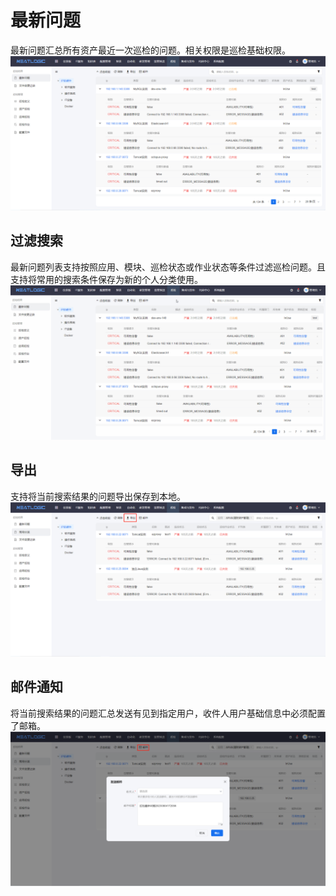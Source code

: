# 最新问题
最新问题汇总所有资产最近一次巡检的问题。相关权限是巡检基础权限。
![](images/最新问题.png)

## 过滤搜索
最新问题列表支持按照应用、模块、巡检状态或作业状态等条件过滤巡检问题。且支持将常用的搜索条件保存为新的个人分类使用。
![](images/最新问题_搜索并保存分类.gif)

## 导出
支持将当前搜索结果的问题导出保存到本地。
![](images/最新问题_导出.png)

## 邮件通知
将当前搜索结果的问题汇总发送有见到指定用户，收件人用户基础信息中必须配置了邮箱。
![](images/最新问题_发送邮件.png)